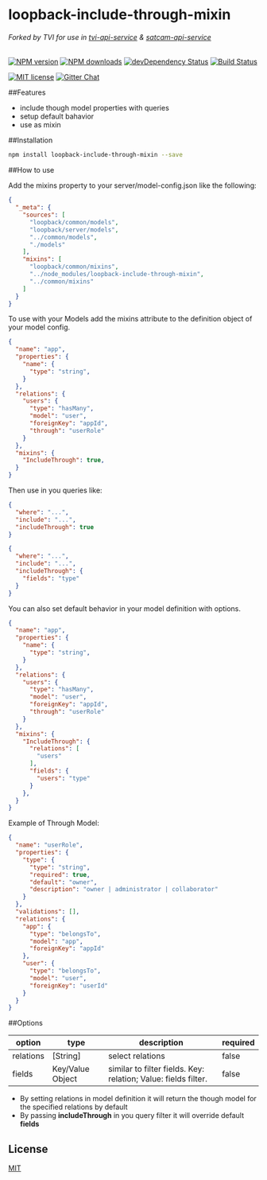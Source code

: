 # loopback-include-through-mixin
###### Forked by TVI for use in [tvi-api-service](https://github.com/tvinteractive/tvi-api-service) & [satcam-api-service](https://github.com/tvinteractive/satcam-api-service)

[![NPM version][npm-image]][npm-url] [![NPM downloads][npm-downloads-image]][npm-downloads-url]
[![devDependency Status](https://david-dm.org/JonnyBGod/loopback-include-through-mixin/dev-status.svg)](https://david-dm.org/JonnyBGod/loopback-include-through-mixin#info=devDependencies)
[![Build Status](https://img.shields.io/travis/JonnyBGod/loopback-include-through-mixin/master.svg?style=flat)](https://travis-ci.org/JonnyBGod/loopback-include-through-mixin)

[![MIT license][license-image]][license-url]
[![Gitter Chat](https://img.shields.io/gitter/room/nwjs/nw.js.svg)](https://gitter.im/loopback-include-through-mixin/Lobby)

##Features

- include though model properties with queries
- setup default bahavior
- use as mixin

##Installation

```bash
npm install loopback-include-through-mixin --save
```

##How to use

Add the mixins property to your server/model-config.json like the following:

```json
{
  "_meta": {
    "sources": [
      "loopback/common/models",
      "loopback/server/models",
      "../common/models",
      "./models"
    ],
    "mixins": [
      "loopback/common/mixins",
      "../node_modules/loopback-include-through-mixin",
      "../common/mixins"
    ]
  }
}

```

To use with your Models add the mixins attribute to the definition object of your model config.

```json
{
  "name": "app",
  "properties": {
    "name": {
      "type": "string",
    }
  },
  "relations": {
    "users": {
      "type": "hasMany",
      "model": "user",
      "foreignKey": "appId",
      "through": "userRole"
    }
  },
  "mixins": {
    "IncludeThrough": true,
  }
}
```

Then use in you queries like:

```json
{
  "where": "...",
  "include": "...",
  "includeThrough": true
}
```

```json
{
  "where": "...",
  "include": "...",
  "includeThrough": {
    "fields": "type"
  }
}
```

You can also set default behavior in your model definition with options.

```json
{
  "name": "app",
  "properties": {
    "name": {
      "type": "string",
    }
  },
  "relations": {
    "users": {
      "type": "hasMany",
      "model": "user",
      "foreignKey": "appId",
      "through": "userRole"
    }
  },
  "mixins": {
    "IncludeThrough": {
      "relations": [
        "users"
      ],
      "fields": {
        "users": "type"
      }
    },
  }
}
```

Example of Through Model:

```json
{
  "name": "userRole",
  "properties": {
    "type": {
      "type": "string",
      "required": true,
      "default": "owner",
      "description": "owner | administrator | collaborator"
    }
  },
  "validations": [],
  "relations": {
    "app": {
      "type": "belongsTo",
      "model": "app",
      "foreignKey": "appId"
    },
    "user": {
      "type": "belongsTo",
      "model": "user",
      "foreignKey": "userId"
    }
  }
}
```

##Options

| option | type | description | required |
| ------ | ---- | ----------- | -------- |
|relations| [String] | select relations | false |
|fields| Key/Value Object |  similar to filter fields. Key: relation; Value: fields filter. | false |

- By setting relations in model definition it will return the though model for the specified relations by default
- By passing **includeThrough** in you query filter it will override default **fields**

## License

[MIT](LICENSE)

[npm-image]: https://img.shields.io/npm/v/loopback-include-through-mixin.svg
[npm-url]: https://npmjs.org/package/loopback-include-through-mixin
[npm-downloads-image]: https://img.shields.io/npm/dm/loopback-include-through-mixin.svg
[npm-downloads-url]: https://npmjs.org/package/loopback-include-through-mixin
[bower-image]: https://img.shields.io/bower/v/loopback-include-through-mixin.svg
[bower-url]: http://bower.io/search/?q=loopback-include-through-mixin
[dep-status-image]: https://img.shields.io/david/angulartics/loopback-include-through-mixin.svg
[dep-status-url]: https://david-dm.org/angulartics/loopback-include-through-mixin
[license-image]: http://img.shields.io/badge/license-MIT-blue.svg
[license-url]: LICENSE
[slack-image]: https://loopback-include-through-mixin.herokuapp.com/badge.svg
[slack-url]: https://loopback-include-through-mixin.herokuapp.com

